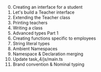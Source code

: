 0. Creating an interface for a student
1. Let's build a Teacher interface
2. Extending the Teacher class
3. Printing teachers
4. Writing a class 
5. Advanced types Part 1
6. Creating functions specific to employees
7. String literal types
8. Ambient Namespaces
9. Namespace & Declaration merging
10. Update task_4/js/main.ts
11. Brand convention & Nominal typing
